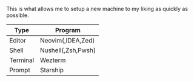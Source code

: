 This is what allows me to setup a new machine to my liking as quickly as possible.

| Type     | Program            |
| ---      | ---                |
| Editor   | Neovim(,IDEA,Zed)  |
| Shell    | Nushell(,Zsh,Pwsh) |
| Terminal | Wezterm            |
| Prompt   | Starship           |
